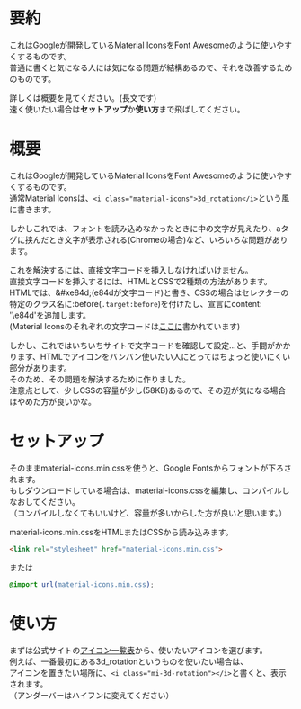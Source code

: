 # 要約
これはGoogleが開発しているMaterial IconsをFont Awesomeのように使いやすくするものです。<br>
普通に書くと気になる人には気になる問題が結構あるので、それを改善するためのものです。<br>

詳しくは概要を見てください。(長文です)<br>
速く使いたい場合は<b>セットアップ</b>か<b>使い方</b>まで飛ばしてください。<br>

# 概要
これはGoogleが開発しているMaterial IconsをFont Awesomeのように使いやすくするものです。<br>
通常Material Iconsは、`<i class="material-icons">3d_rotation</i>`という風に書きます。<br>

しかしこれでは、フォントを読み込めなかったときに中の文字が見えたり、aタグに挟んだとき文字が表示される(Chromeの場合)など、いろいろな問題があります。<br>

これを解決するには、直接文字コードを挿入しなければいけません。<br>
直接文字コードを挿入するには、HTMLとCSSで2種類の方法があります。<br>
HTMLでは、&amp;#xe84d;(e84dが文字コード)と書き、CSSの場合はセレクターの特定のクラス名に:before(`.target:before`)を付けたし、宣言にcontent: '\\e84d'を追加します。<br>
(Material Iconsのそれぞれの文字コードは<a href="https://github.com/google/material-design-icons/blob/master/iconfont/codepoints">ここに</a>書かれています)<br>

しかし、これではいちいちサイトで文字コードを確認して設定…と、手間がかかります、HTMLでアイコンをバンバン使いたい人にとってはちょっと使いにくい部分があります。<br>
そのため、その問題を解決するために作りました。<br>
注意点として、少しCSSの容量が少し(58KB)あるので、その辺が気になる場合はやめた方が良いかな。<br>

# セットアップ
そのままmaterial-icons.min.cssを使うと、Google Fontsからフォントが下ろされます。<br>
もしダウンロードしている場合は、material-icons.cssを編集し、コンパイルしなおしてください。<br>
（コンパイルしなくてもいいけど、容量が多いからした方が良いと思います。）<br>

material-icons.min.cssをHTMLまたはCSSから読み込みます。<br>
```html
<link rel="stylesheet" href="material-icons.min.css">
```
または
```css
@import url(material-icons.min.css);
```

# 使い方
まずは公式サイトの<a href="https://material.io/resources/icons/">アイコン一覧表</a>から、使いたいアイコンを選びます。<br>
例えば、一番最初にある3d_rotationというものを使いたい場合は、<br>
アイコンを置きたい場所に、`<i class="mi-3d-rotation"></i>`と書くと、表示されます。<br>
（アンダーバーはハイフンに変えてください）<br>

